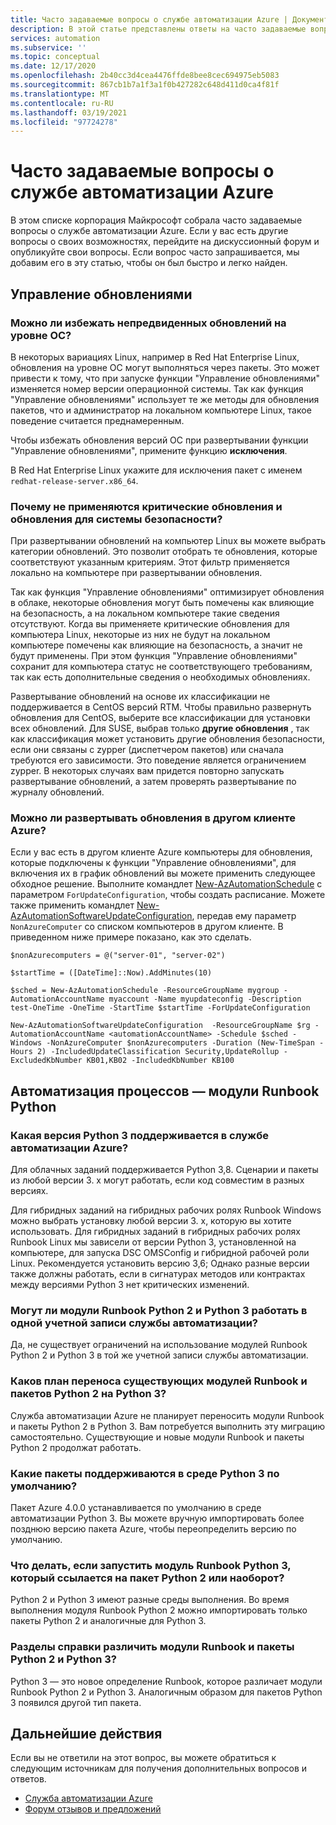 ```yaml
---
title: Часто задаваемые вопросы о службе автоматизации Azure | Документация Майкрософт
description: В этой статье представлены ответы на часто задаваемые вопросы о службе автоматизации Azure.
services: automation
ms.subservice: ''
ms.topic: conceptual
ms.date: 12/17/2020
ms.openlocfilehash: 2b40cc3d4cea4476ffde8bee8cec694975eb5083
ms.sourcegitcommit: 867cb1b7a1f3a1f0b427282c648d411d0ca4f81f
ms.translationtype: MT
ms.contentlocale: ru-RU
ms.lasthandoff: 03/19/2021
ms.locfileid: "97724278"
---
```

# <a name="azure-automation-frequently-asked-questions"></a>Часто задаваемые вопросы о службе автоматизации Azure

В этом списке корпорация Майкрософт собрала часто задаваемые вопросы о службе автоматизации Azure. Если у вас есть другие вопросы о своих возможностях, перейдите на дискуссионный форум и опубликуйте свои вопросы. Если вопрос часто запрашивается, мы добавим его в эту статью, чтобы он был быстро и легко найден.

## <a name="update-management"></a>Управление обновлениями

### <a name="can-i-prevent-unexpected-os-level-upgrades"></a>Можно ли избежать непредвиденных обновлений на уровне ОС?

В некоторых вариациях Linux, например в Red Hat Enterprise Linux, обновления на уровне ОС могут выполняться через пакеты. Это может привести к тому, что при запуске функции "Управление обновлениями" изменяется номер версии операционной системы. Так как функция "Управление обновлениями" использует те же методы для обновления пакетов, что и администратор на локальном компьютере Linux, такое поведение считается преднамеренным.

Чтобы избежать обновления версий ОС при развертывании функции "Управление обновлениями", примените функцию **исключения**.

В Red Hat Enterprise Linux укажите для исключения пакет с именем `redhat-release-server.x86_64`.

### <a name="why-arent-criticalsecurity-updates-applied"></a>Почему не применяются критические обновления и обновления для системы безопасности?

При развертывании обновлений на компьютер Linux вы можете выбрать категории обновлений. Это позволит отобрать те обновления, которые соответствуют указанным критериям. Этот фильтр применяется локально на компьютере при развертывании обновления.

Так как функция "Управление обновлениями" оптимизирует обновления в облаке, некоторые обновления могут быть помечены как влияющие на безопасность, а на локальном компьютере такие сведения отсутствуют. Когда вы применяете критические обновления для компьютера Linux, некоторые из них не будут на локальном компьютере помечены как влияющие на безопасность, а значит не будут применены. При этом функция "Управление обновлениями" сохранит для компьютера статус не соответствующего требованиям, так как есть дополнительные сведения о необходимых обновлениях.

Развертывание обновлений на основе их классификации не поддерживается в CentOS версий RTM. Чтобы правильно развернуть обновления для CentOS, выберите все классификации для установки всех обновлений. Для SUSE, выбрав только **другие обновления** , так как классификация может установить другие обновления безопасности, если они связаны с zypper (диспетчером пакетов) или сначала требуются его зависимости. Это поведение является ограничением zypper. В некоторых случаях вам придется повторно запускать развертывание обновлений, а затем проверять развертывание по журналу обновлений.

### <a name="can-i-deploy-updates-across-azure-tenants"></a>Можно ли развертывать обновления в другом клиенте Azure?

Если у вас есть в другом клиенте Azure компьютеры для обновления, которые подключены к функции "Управление обновлениями", для включения их в график обновлений вы можете применить следующее обходное решение. Выполните командлет [New-AzAutomationSchedule](/powershell/module/Az.Automation/New-AzAutomationSchedule) с параметром `ForUpdateConfiguration`, чтобы создать расписание. Можете также применить командлет [New-AzAutomationSoftwareUpdateConfiguration](/powershell/module/Az.Automation/New-AzAutomationSoftwareUpdateConfiguration), передав ему параметр `NonAzureComputer` со списком компьютеров в другом клиенте. В приведенном ниже примере показано, как это сделать.

```azurepowershell-interactive
$nonAzurecomputers = @("server-01", "server-02")

$startTime = ([DateTime]::Now).AddMinutes(10)

$sched = New-AzAutomationSchedule -ResourceGroupName mygroup -AutomationAccountName myaccount -Name myupdateconfig -Description test-OneTime -OneTime -StartTime $startTime -ForUpdateConfiguration

New-AzAutomationSoftwareUpdateConfiguration  -ResourceGroupName $rg -AutomationAccountName <automationAccountName> -Schedule $sched -Windows -NonAzureComputer $nonAzurecomputers -Duration (New-TimeSpan -Hours 2) -IncludedUpdateClassification Security,UpdateRollup -ExcludedKbNumber KB01,KB02 -IncludedKbNumber KB100
```

## <a name="process-automation---python-runbooks"></a>Автоматизация процессов — модули Runbook Python

### <a name="which-python-3-version-is-supported-in-azure-automation"></a>Какая версия Python 3 поддерживается в службе автоматизации Azure?

Для облачных заданий поддерживается Python 3,8. Сценарии и пакеты из любой версии 3. x могут работать, если код совместим в разных версиях.

Для гибридных заданий на гибридных рабочих ролях Runbook Windows можно выбрать установку любой версии 3. x, которую вы хотите использовать. Для гибридных заданий в гибридных рабочих ролях Runbook Linux мы зависели от версии Python 3, установленной на компьютере, для запуска DSC OMSConfig и гибридной рабочей роли Linux. Рекомендуется установить версию 3,6; Однако разные версии также должны работать, если в сигнатурах методов или контрактах между версиями Python 3 нет критических изменений.

### <a name="can-python-2-and-python-3-runbooks-run-in-same-automation-account"></a>Могут ли модули Runbook Python 2 и Python 3 работать в одной учетной записи службы автоматизации?

Да, не существует ограничений на использование модулей Runbook Python 2 и Python 3 в той же учетной записи службы автоматизации.  

### <a name="what-is-the-plan-for-migrating-existing-python-2-runbooks-and-packages-to-python-3"></a>Каков план переноса существующих модулей Runbook и пакетов Python 2 на Python 3?

Служба автоматизации Azure не планирует переносить модули Runbook и пакеты Python 2 в Python 3. Вам потребуется выполнить эту миграцию самостоятельно. Существующие и новые модули Runbook и пакеты Python 2 продолжат работать.

### <a name="what-are-the-packages-supported-by-default-in-python-3-environment"></a>Какие пакеты поддерживаются в среде Python 3 по умолчанию?

Пакет Azure 4.0.0 устанавливается по умолчанию в среде автоматизации Python 3. Вы можете вручную импортировать более позднюю версию пакета Azure, чтобы переопределить версию по умолчанию.

### <a name="what-if-i-run-a-python-3-runbook-that-references-a-python-2-package-or-vice-versa"></a>Что делать, если запустить модуль Runbook Python 3, который ссылается на пакет Python 2 или наоборот?

Python 2 и Python 3 имеют разные среды выполнения. Во время выполнения модуля Runbook Python 2 можно импортировать только пакеты Python 2 и аналогичные для Python 3.

### <a name="how-do-i-differentiate-between-python-2-and-python-3-runbooks-and-packages"></a>Разделы справки различить модули Runbook и пакеты Python 2 и Python 3?

Python 3 — это новое определение Runbook, которое различает модули Runbook Python 2 и Python 3. Аналогичным образом для пакетов Python 3 появился другой тип пакета.

## <a name="next-steps"></a>Дальнейшие действия

Если вы не ответили на этот вопрос, вы можете обратиться к следующим источникам для получения дополнительных вопросов и ответов.

- [Служба автоматизации Azure](/answers/topics/azure-automation.html)
- [Форум отзывов и предложений](https://feedback.azure.com/forums/905242-update-management)
